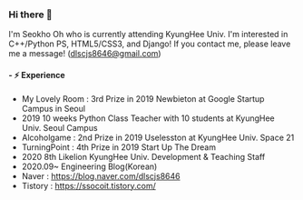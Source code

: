### Hi there 👋

<!--
**alittlekitten/alittlekitten** is a ✨ _special_ ✨ repository because its `README.md` (this file) appears on your GitHub profile.

Here are some ideas to get you started:

- 🔭 I’m currently working on ...
- 🌱 I’m currently learning ...
- 👯 I’m looking to collaborate on ...
- 🤔 I’m looking for help with ...
- 💬 Ask me about ...
- 📫 How to reach me: ...
- 😄 Pronouns: ...
- ⚡ Fun fact: ...
-->

I'm Seokho Oh who is currently attending KyungHee Univ.
I'm interested in C++/Python PS, HTML5/CSS3, and Django!
If you contact me, please leave me a message! (dlscjs8646@gmail.com)

#### - ⚡ Experience
- My Lovely Room : 3rd Prize in 2019 Newbieton at Google Startup Campus in Seoul
- 2019 10 weeks Python Class Teacher with 10 students at KyungHee Univ. Seoul Campus
- Alcoholgame : 2nd Prize in 2019 Uselesston at KyungHee Univ. Space 21
- TurningPoint : 4th Prize in 2019 Start Up The Dream
- 2020 8th Likelion KyungHee Univ. Development & Teaching Staff
- 2020.09~ Engineering Blog(Korean)
- Naver : https://blog.naver.com/dlscjs8646
- Tistory : https://ssocoit.tistory.com/
